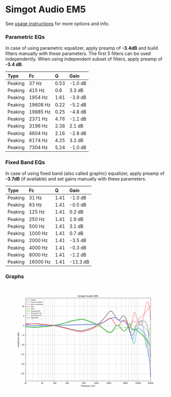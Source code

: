 # Simgot Audio EM5
See [usage instructions](https://github.com/jaakkopasanen/AutoEq#usage) for more options and info.

### Parametric EQs
In case of using parametric equalizer, apply preamp of **-3.4dB** and build filters manually
with these parameters. The first 5 filters can be used independently.
When using independent subset of filters, apply preamp of **-3.4 dB**.

| Type    | Fc       |    Q | Gain    |
|:--------|:---------|:-----|:--------|
| Peaking | 37 Hz    | 0.53 | -1.0 dB |
| Peaking | 415 Hz   | 0.6  | 3.3 dB  |
| Peaking | 1954 Hz  | 1.61 | -3.9 dB |
| Peaking | 19608 Hz | 0.22 | -5.2 dB |
| Peaking | 19885 Hz | 0.25 | -4.8 dB |
| Peaking | 2371 Hz  | 4.76 | -1.1 dB |
| Peaking | 3196 Hz  | 2.38 | 2.1 dB  |
| Peaking | 4604 Hz  | 2.16 | -2.8 dB |
| Peaking | 6174 Hz  | 4.25 | 3.2 dB  |
| Peaking | 7304 Hz  | 5.24 | -1.0 dB |

### Fixed Band EQs
In case of using fixed band (also called graphic) equalizer, apply preamp of **-3.7dB**
(if available) and set gains manually with these parameters.

| Type    | Fc       |    Q | Gain     |
|:--------|:---------|:-----|:---------|
| Peaking | 31 Hz    | 1.41 | -1.0 dB  |
| Peaking | 63 Hz    | 1.41 | -0.5 dB  |
| Peaking | 125 Hz   | 1.41 | 0.2 dB   |
| Peaking | 250 Hz   | 1.41 | 1.9 dB   |
| Peaking | 500 Hz   | 1.41 | 3.1 dB   |
| Peaking | 1000 Hz  | 1.41 | 0.7 dB   |
| Peaking | 2000 Hz  | 1.41 | -3.5 dB  |
| Peaking | 4000 Hz  | 1.41 | -0.3 dB  |
| Peaking | 8000 Hz  | 1.41 | -1.2 dB  |
| Peaking | 16000 Hz | 1.41 | -11.3 dB |

### Graphs
![](./Simgot%20Audio%20EM5.png)